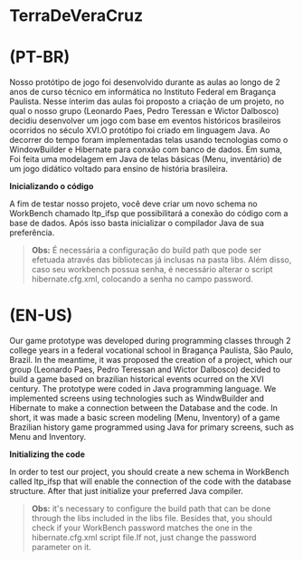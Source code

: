 # TerraDeVeraCruz
<h1>(PT-BR)</h1> 

 Nosso protótipo de jogo foi desenvolvido durante as aulas ao longo de 2 anos de curso técnico em informática no Instituto Federal em Bragança Paulista. Nesse ínterim das aulas foi proposto a criação de um projeto, no qual o nosso grupo (Leonardo Paes, Pedro Teressan e Wictor Dalbosco) decidiu desenvolver um jogo com base em eventos históricos brasileiros ocorridos no século XVI.O protótipo foi criado em linguagem Java. Ao decorrer do tempo foram implementadas telas usando tecnologias como o WindowBuilder e Hibernate para conxão com banco de dados. Em suma, Foi feita uma modelagem em Java de telas básicas (Menu, inventário) de um jogo didático voltado para ensino de história brasileira.
 
 <b>Inicializando o código</b>
 
  A fim de testar nosso projeto, você deve criar um novo schema no WorkBench chamado ltp_ifsp que possibilitará a conexão do
código com a base de dados. Após isso basta inicializar o compilador Java de sua preferência. 

> **Obs:** É necessária a configuração do build path que pode ser efetuada através das bibliotecas já inclusas na pasta libs. Além disso, caso seu workbench possua senha, é necessário alterar o script hibernate.cfg.xml, colocando a senha no campo password. 
 
 
 
<h1>(EN-US)</h1>
Our game prototype was developed during programming classes through 2 college years in a federal vocational school in Bragança Paulista, São Paulo, Brazil. In the meantime, it was proposed the creation of a project, which our group (Leonardo Paes, Pedro Teressan and Wictor Dalbosco) decided to build a game based on brazilian historical events ocurred on the XVI century. The prototype were coded in Java programming language. We implemented screens using technologies such as WindwBuilder and Hibernate to make a connection between the Database and the code. In short, it was made a basic screen modeling (Menu, Inventory) of a game
Brazilian history game programmed using Java for primary screens, such as Menu and Inventory.
   
 <b>Initializing the code</b>
 
   In order to test our project, you should create a new schema in WorkBench called ltp_ifsp that will enable the connection
of the code with the database structure. After that just initialize your preferred Java compiler.

> **Obs:** it's necessary to configure the build path that can be done through the libs included in the libs file. Besides that, you should check if your WorkBench password matches the one in the hibernate.cfg.xml script file.If not, just change the password parameter on it.
